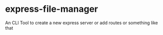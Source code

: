 # express-file-manager
An CLI Tool to create a new express server or add routes or something like that
